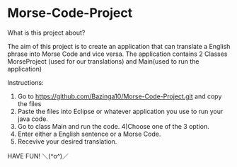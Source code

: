 # Morse-Code-Project

What is this project about?

The aim of this project is to create an application that can translate a English phrase into Morse Code and vice versa.
The application contains 2 Classes MorseProject (used for our translations) and Main(used to run the application)

Instructions:
1) Go to https://github.com/Bazinga10/Morse-Code-Project.git  and copy the files
2) Paste the files into Eclipse or whatever application you use to run your java code.
3) Go to class Main and run the code.
4)Choose one of the 3 option.
5) Enter either a English sentence or a Morse Code.
6) Recevive your desired translation. 

HAVE FUN! ＼(^o^)／
 
 
